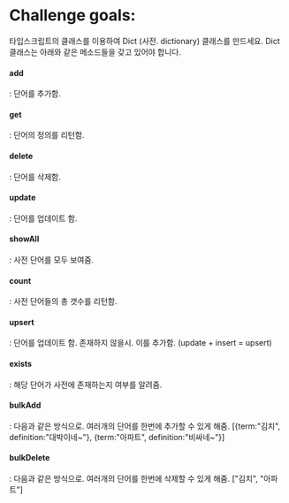 # Challenge goals:

타입스크립트의 클래스를 이용하여 Dict (사전. dictionary) 클래스를 만드세요. Dict 클래스는 아래와 같은 메소드들을 갖고 있어야 합니다.

#### add

: 단어를 추가함.

#### get

: 단어의 정의를 리턴함.

#### delete

: 단어를 삭제함.

#### update

: 단어를 업데이트 함.

#### showAll

: 사전 단어를 모두 보여줌.

#### count

: 사전 단어들의 총 갯수를 리턴함.

#### upsert

: 단어를 업데이트 함. 존재하지 않을시. 이를 추가함. (update + insert = upsert)

#### exists

: 해당 단어가 사전에 존재하는지 여부를 알려줌.

#### bulkAdd

: 다음과 같은 방식으로. 여러개의 단어를 한번에 추가할 수 있게 해줌. [{term:"김치", definition:"대박이네~"}, {term:"아파트", definition:"비싸네~"}]

#### bulkDelete

: 다음과 같은 방식으로. 여러개의 단어를 한번에 삭제할 수 있게 해줌. ["김치", "아파트"]

